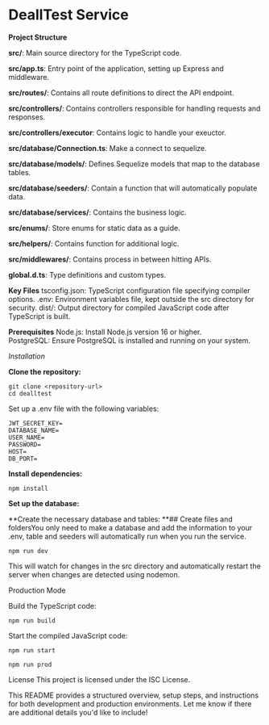 # DeallTest Service

**Project Structure**

**src/**: Main source directory for the TypeScript code.

**src/app.ts**: Entry point of the application, setting up Express and middleware.

**src/routes/**: Contains all route definitions to direct the API endpoint.

**src/controllers/**: Contains controllers responsible for handling requests and responses.

**src/controllers/executor**: Contains logic to handle your exeuctor.

**src/database/Connection.ts**: Make a connect to sequelize.

**src/database/models/**: Defines Sequelize models that map to the database tables.

**src/database/seeders/**: Contain a function that will automatically populate data.

**src/database/services/**: Contains the business logic.

**src/enums/**: Store enums for static data as a guide.

**src/helpers/**: Contains function for additional logic.

**src/middlewares/**: Contains process in between hitting APIs.

**global.d.ts**: Type definitions and custom types.

**Key Files**
tsconfig.json: TypeScript configuration file specifying compiler options.
.env: Environment variables file, kept outside the src directory for security.
dist/: Output directory for compiled JavaScript code after TypeScript is built.

**Prerequisites**
Node.js: Install Node.js version 16 or higher.  
PostgreSQL: Ensure PostgreSQL is installed and running on your system.

*Installation*

**Clone the repository:**
```
git clone <repository-url>
cd dealltest
```
Set up a .env file with the following variables:

```
JWT_SECRET_KEY=
DATABASE_NAME=
USER_NAME=
PASSWORD=
HOST=
DB_PORT=
```
**Install dependencies:**
```
npm install
```
**Set up the database:**

**Create the necessary database and tables:
**## Create files and foldersYou only need to make a database and add the information to your .env, table and seeders will automatically run when you run the service.
```
npm run dev
```
This will watch for changes in the src directory and automatically restart the server when changes are detected using nodemon.

Production Mode

Build the TypeScript code:
```
npm run build
```
Start the compiled JavaScript code:
```
npm run start

npm run prod
```

License
This project is licensed under the ISC License.

This README provides a structured overview, setup steps, and instructions for both development and production environments. Let me know if there are additional details you'd like to include!
